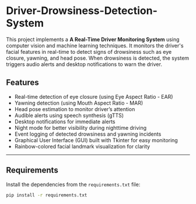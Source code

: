 # Driver-Drowsiness-Detection-System

This project implements a **A Real-Time Driver Monitoring System** using computer vision and machine learning techniques. It monitors the driver's facial features in real-time to detect signs of drowsiness such as eye closure, yawning, and head pose. When drowsiness is detected, the system triggers audio alerts and desktop notifications to warn the driver.

## Features

- Real-time detection of eye closure (using Eye Aspect Ratio - EAR)
- Yawning detection (using Mouth Aspect Ratio - MAR)
- Head pose estimation to monitor driver’s attention
- Audible alerts using speech synthesis (gTTS)
- Desktop notifications for immediate alerts
- Night mode for better visibility during nighttime driving
- Event logging of detected drowsiness and yawning incidents
- Graphical User Interface (GUI) built with Tkinter for easy monitoring
- Rainbow-colored facial landmark visualization for clarity

---

## Requirements

Install the dependencies from the `requirements.txt` file:

```bash
pip install -r requirements.txt 

```
